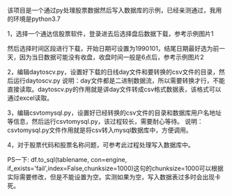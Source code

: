 
该项目是一个通过py处理股票数据然后写入数据库的示例，已经亲测通过，我用的环境是python3.7

1，选择一个通达信股票软件，登录进去后选择盘后数据下载，参考示例图片1

然后选择时间区段进行下载，开始日期可设置为1990101，结尾日期最好选为前一天，因为当日数据可能没有收盘，收盘时间一般是6点后，参考示例图片2

2，编辑daytoscv.py，设置好下载的日线day文件和要转换的csv文件的目录，然后运行daytoscv.py
  说明：day文件都是二进制数据流，所以需要转换才行，不能直接读取。daytoscv.py的作用就是讲day文件转成csv格式数据表，该格式可以通过excel读取。
  
  
3，编辑csvtomysql.py，设置好已经转换的csv文件的目录和数据库用户名地址等信息，然后运行csvtomysql.py，该过程较长，需要耐心等待。
  说明：csvtomysql.py文件作用就是将csv转入mysql数据库中，方便调用。

4，对于股票代码和股票名称问题，可参考此过程处理写入数据库中。

PS一下:
df.to_sql(tablename, con=engine, if_exists='fail',index=False,chunksize=1000)这句的chunksize=1000可以根据实际需要修改，但是不能设置为空。实测如果为空，写入数据表过多时会出现卡死。



